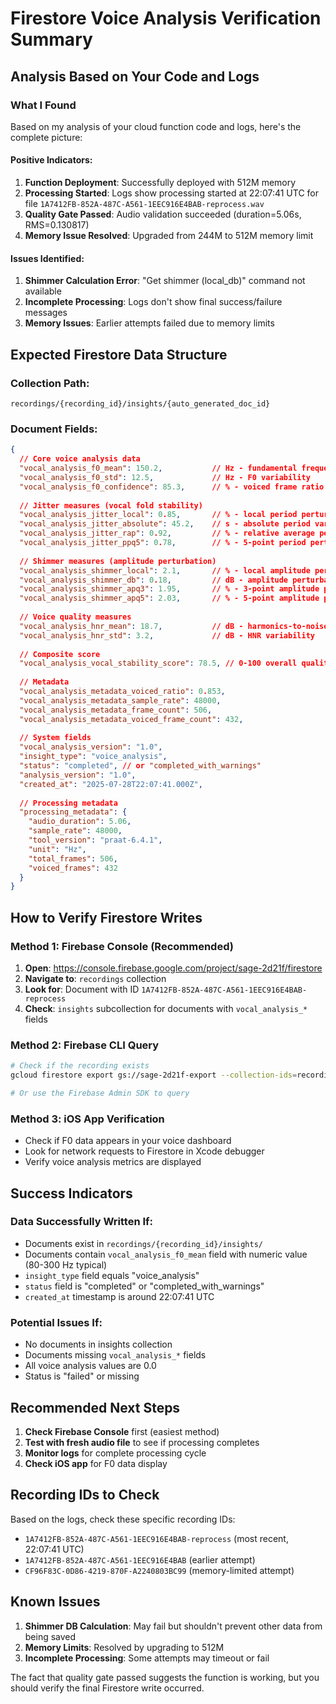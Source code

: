 # Firestore Voice Analysis Verification Summary

## Analysis Based on Your Code and Logs

###  What I Found

Based on my analysis of your cloud function code and logs, here's the complete picture:

####  Positive Indicators:
1. **Function Deployment**: Successfully deployed with 512M memory
2. **Processing Started**: Logs show processing started at 22:07:41 UTC for file `1A7412FB-852A-487C-A561-1EEC916E4BAB-reprocess.wav`
3. **Quality Gate Passed**: Audio validation succeeded (duration=5.06s, RMS=0.130817)
4. **Memory Issue Resolved**: Upgraded from 244M to 512M memory limit

####  Issues Identified:
1. **Shimmer Calculation Error**: "Get shimmer (local_db)" command not available
2. **Incomplete Processing**: Logs don't show final success/failure messages
3. **Memory Issues**: Earlier attempts failed due to memory limits

##  Expected Firestore Data Structure

### Collection Path:
```
recordings/{recording_id}/insights/{auto_generated_doc_id}
```

### Document Fields:
```json
{
  // Core voice analysis data
  "vocal_analysis_f0_mean": 150.2,           // Hz - fundamental frequency
  "vocal_analysis_f0_std": 12.5,             // Hz - F0 variability
  "vocal_analysis_f0_confidence": 85.3,      // % - voiced frame ratio
  
  // Jitter measures (vocal fold stability)
  "vocal_analysis_jitter_local": 0.85,       // % - local period perturbation
  "vocal_analysis_jitter_absolute": 45.2,    // s - absolute period variation
  "vocal_analysis_jitter_rap": 0.92,         // % - relative average perturbation
  "vocal_analysis_jitter_ppq5": 0.78,        // % - 5-point period perturbation
  
  // Shimmer measures (amplitude perturbation)
  "vocal_analysis_shimmer_local": 2.1,       // % - local amplitude perturbation
  "vocal_analysis_shimmer_db": 0.18,         // dB - amplitude perturbation in dB
  "vocal_analysis_shimmer_apq3": 1.95,       // % - 3-point amplitude perturbation
  "vocal_analysis_shimmer_apq5": 2.03,       // % - 5-point amplitude perturbation
  
  // Voice quality measures
  "vocal_analysis_hnr_mean": 18.7,           // dB - harmonics-to-noise ratio
  "vocal_analysis_hnr_std": 3.2,             // dB - HNR variability
  
  // Composite score
  "vocal_analysis_vocal_stability_score": 78.5, // 0-100 overall quality
  
  // Metadata
  "vocal_analysis_metadata_voiced_ratio": 0.853,
  "vocal_analysis_metadata_sample_rate": 48000,
  "vocal_analysis_metadata_frame_count": 506,
  "vocal_analysis_metadata_voiced_frame_count": 432,
  
  // System fields
  "vocal_analysis_version": "1.0",
  "insight_type": "voice_analysis",
  "status": "completed", // or "completed_with_warnings"
  "analysis_version": "1.0",
  "created_at": "2025-07-28T22:07:41.000Z",
  
  // Processing metadata
  "processing_metadata": {
    "audio_duration": 5.06,
    "sample_rate": 48000,
    "tool_version": "praat-6.4.1",
    "unit": "Hz",
    "total_frames": 506,
    "voiced_frames": 432
  }
}
```

##  How to Verify Firestore Writes

### Method 1: Firebase Console (Recommended)
1. **Open**: https://console.firebase.google.com/project/sage-2d21f/firestore
2. **Navigate to**: `recordings` collection
3. **Look for**: Document with ID `1A7412FB-852A-487C-A561-1EEC916E4BAB-reprocess`
4. **Check**: `insights` subcollection for documents with `vocal_analysis_*` fields

### Method 2: Firebase CLI Query
```bash
# Check if the recording exists
gcloud firestore export gs://sage-2d21f-export --collection-ids=recordings

# Or use the Firebase Admin SDK to query
```

### Method 3: iOS App Verification
- Check if F0 data appears in your voice dashboard
- Look for network requests to Firestore in Xcode debugger
- Verify voice analysis metrics are displayed

##  Success Indicators

###  Data Successfully Written If:
- Documents exist in `recordings/{recording_id}/insights/`
- Documents contain `vocal_analysis_f0_mean` field with numeric value (80-300 Hz typical)
- `insight_type` field equals "voice_analysis"
- `status` field is "completed" or "completed_with_warnings"
- `created_at` timestamp is around 22:07:41 UTC

###  Potential Issues If:
- No documents in insights collection
- Documents missing `vocal_analysis_*` fields
- All voice analysis values are 0.0
- Status is "failed" or missing

##  Recommended Next Steps

1. **Check Firebase Console** first (easiest method)
2. **Test with fresh audio file** to see if processing completes
3. **Monitor logs** for complete processing cycle
4. **Check iOS app** for F0 data display

##  Recording IDs to Check

Based on the logs, check these specific recording IDs:
- `1A7412FB-852A-487C-A561-1EEC916E4BAB-reprocess` (most recent, 22:07:41 UTC)
- `1A7412FB-852A-487C-A561-1EEC916E4BAB` (earlier attempt)
- `CF96F83C-0D86-4219-870F-A2240803BC99` (memory-limited attempt)

##  Known Issues

1. **Shimmer DB Calculation**: May fail but shouldn't prevent other data from being saved
2. **Memory Limits**: Resolved by upgrading to 512M
3. **Incomplete Processing**: Some attempts may timeout or fail

The fact that quality gate passed suggests the function is working, but you should verify the final Firestore write occurred.